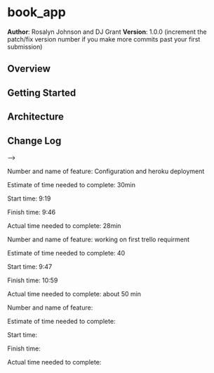 # book_app

**Author**: Rosalyn Johnson and DJ Grant
**Version**: 1.0.0 (increment the patch/fix version number if you make more commits past your first submission)

## Overview
<!-- Provide a high level overview of what this application is and why you are building it, beyond the fact that it's an assignment for a Code 301 class. (i.e. What's your problem domain?) -->

## Getting Started
<!-- What are the steps that a user must take in order to build this app on their own machine and get it running? -->

## Architecture
<!-- Provide a detailed description of the application design. What technologies (languages, libraries, etc) you're using, and any other relevant design information. -->

## Change Log
<!-- Use this area to document the iterative changes made to your application as each feature is successfully implemented. Use time stamps. Here's an examples:

01-01-2001 4:59pm - Application now has a fully-functional express server, with GET and POST routes for the book resource.

## Credits and Collaborations
<!-- Give credit (and a link) to other people or resources that helped you build this application. -->
-->

Number and name of feature: Configuration and heroku deployment

Estimate of time needed to complete: 30min

Start time: 9:19

Finish time: 9:46

Actual time needed to complete: 28min



Number and name of feature: working on first trello requirment

Estimate of time needed to complete: 40

Start time: 9:47

Finish time: 10:59

Actual time needed to complete: about 50 min


Number and name of feature: 

Estimate of time needed to complete: 

Start time: 

Finish time: 

Actual time needed to complete: 
